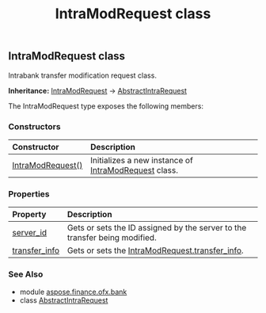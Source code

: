 ﻿---
title: IntraModRequest class
second_title: Aspose.Finance for Python via .NET API References
description: 
type: docs
weight: 200
url: /python-net/aspose.finance.ofx.bank/intramodrequest/
is_root: false
---

## IntraModRequest class

Intrabank transfer modification request class.



**Inheritance:** [IntraModRequest](/finance/python-net/aspose.finance.ofx.bank/intramodrequest) → 
[AbstractIntraRequest](/finance/python-net/aspose.finance.ofx.bank/abstractintrarequest)



The IntraModRequest type exposes the following members:

### Constructors
| Constructor | Description |
| :- | :- |
| [IntraModRequest()](/finance/python-net/aspose.finance.ofx.bank/intramodrequest/__init__/#) | Initializes a new instance of [IntraModRequest](/finance/python-net/aspose.finance.ofx.bank/intramodrequest) class. |


### Properties
| Property | Description |
| :- | :- |
| [server_id](/finance/python-net/aspose.finance.ofx.bank/intramodrequest/server_id) | Gets or sets the ID assigned by the server to the transfer being modified. |
| [transfer_info](/finance/python-net/aspose.finance.ofx.bank/intramodrequest/transfer_info) | Gets or sets the [IntraModRequest.transfer_info](/finance/python-net/aspose.finance.ofx.bank/intramodrequest#transfer_info). |


### See Also

* module [aspose.finance.ofx.bank](../)
* class [AbstractIntraRequest](/finance/python-net/aspose.finance.ofx.bank/abstractintrarequest)
